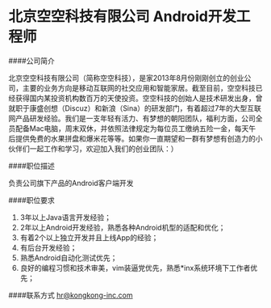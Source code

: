 北京空空科技有限公司 Android开发工程师
==========  

####公司简介

北京空空科技有限公司（简称空空科技），是家2013年8月份刚刚创立的创业公司，主要的业务方向是移动互联网的社交应用和智能家居。截至目前，空空科技已经获得国内某投资机构数百万的天使投资。空空科技的创始人是技术研发出身，曾就职于康盛创想（Discuz）和新浪（Sina）的研发部门，有着超过7年的大型互联网产品研发经验。我们是一支年轻有活力、有梦想的朝阳团队，福利方面，公司全员配备Mac电脑，周末双休，并依照法律规定为每位员工缴纳五险一金，每天午后提供免费的水果拼盘和爆米花等等。如果你一直期望和一群有梦想有创造力的小伙伴们一起工作和学习，欢迎加入我们的创业团队：）

####职位描述

负责公司旗下产品的Android客户端开发

####职位要求  

1. 3年以上Java语言开发经验；
2. 2年以上Android开发经验，熟悉各种Android机型的适配和优化；
3. 有着2个以上独立开发并且上线App的经验；
4. 有后台开发经验；
5. 熟悉Android自动化测试优先；
6. 良好的编程习惯和技术审美，vim装逼党优先，熟悉*inx系统环境下工作者优先；

####联系方式
[hr@kongkong-inc.com](mailto:hr@kongkong-inc.com)
